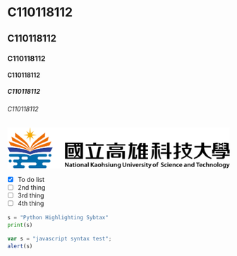 # C110118112
## C110118112
### C110118112
#### C110118112
##### C110118112
###### C110118112

![NKUST](182513897.png "高科大")

- [x] To do list
- [ ] 2nd thing
- [ ] 3rd thing
- [ ] 4th thing

```python
s = "Python Highlighting Sybtax"
print(s)
```

```js
var s = "javascript syntax test";
alert(s)
```
